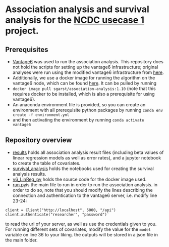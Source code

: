 # Association analysis and survival analysis for the [NCDC usecase 1](https://arxiv.org/abs/2409.01235) project.

## Prerequisites
- [Vantage6](https://docs.vantage6.ai/en/main/index.html) was used to run the association analysis. This repository does not hold the scripts for setting up the vantage6 infrastructure; original analyses were run using the modified vantage6 infrastructure from [here](https://github.com/MaastrichtU-CDS/ncdc-memorabel).
- Additionally, we use a docker image for running the algorithm on the vantage6 node, which can be found [here](https://hub.docker.com/layers/sgarst/association-analysis/1.10/images/sha256-061fd16b100b6a76dfd02d58d46d6ab1894b59e5a71db80037a2a37119e25876?context=repo). It can be pulled by running
- ```docker image pull sgarst/association-analysis:1.10```
(note that this requires docker to be installed, which is also a prerequisite for using vantage6).
- An anaconda environment file is provided, so you can create an environment with all prerequisite python packages by running 
```conda env create -f environment.yml```
-  and then activating the environment by running
```conda activate vantage6```
## Repository overview
- [results](https://github.com/swiergarst/association_analysis/tree/master/results) holds all association analysis result files (including beta values of linear regression models as well as error rates), and a jupyter notebook to create the table of covariates.
- [survival_analysis](https://github.com/swiergarst/association_analysis/tree/master/survival_analysis) holds the notebooks used for creating the survival analysis results.
- [v6_LinReg_py](https://github.com/swiergarst/association_analysis/tree/master/v6_LinReg_py) holds the source code for the docker image used.
- [run.py](https://github.com/swiergarst/association_analysis/blob/master/run.py)is the main file to run in order to run the association analysis. in order to do so, note that you should modify the lines describing the connection and authentication to the vantage6 server, i.e. modify line 23-24:
```
client = Client("http://localhost", 5000, "/api")
client.authenticate("researcher", "password")`
```
to read the url of your server, as well as use the credentials given to you.
For running different sets of covariates, modify the value for the `model` variable on line 36 to your liking. the outputs will be stored in a json file in the main folder. 
